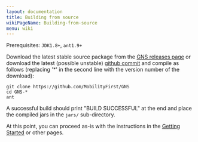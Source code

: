 ```yaml
---
layout: documentation
title: Building from source
wikiPageName: Building-from-source
menu: wiki
---
```


Prerequisites: `JDK1.8+`, `ant1.9+`

Download the latest stable source package from the [GNS releases page](https://github.com/MobilityFirst/GNS/releases) or download the latest (possible unstable) [github commit](https://github.com/MobilityFirst/GNS) and compile as follows (replacing '*' in the second line with the version number of the download):
```
git clone https://github.com/MobilityFirst/GNS
cd GNS-*   
ant
```
A successful build should print "BUILD SUCCESSFUL" at the end and place the compiled jars in the `jars/` sub-directory.

At this point, you can proceed as-is with the instructions in the [Getting Started](https://github.com/MobilityFirst/GNS/wiki/Getting-Started) or other pages.
